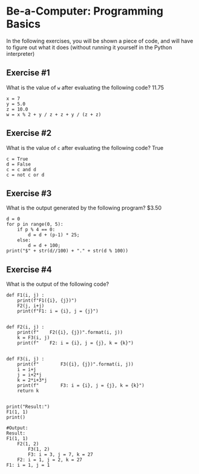 # Be-a-Computer: Programming Basics

In the following exercises, you will be shown a piece of code, and will have to figure out what it does (without running it yourself in the Python interpreter)

## Exercise #1

What is the value of `w` after evaluating the following code?  11.75

    x = 7
    y = 5.0
    z = 10.0
    w = x % 2 + y / z + z + y / (z + z)

## Exercise #2

What is the value of `c` after evaluating the following code?  True

    c = True
    d = False
    c = c and d
    c = not c or d

## Exercise #3

What is the output generated by the following program?  $3.50

    d = 0
    for p in range(0, 5):
        if p % 4 == 0:
            d = d + (p-1) * 25;
        else:
            d = d + 100;
    print("$" + str(d//100) + "." + str(d % 100))

## Exercise #4

What is the output of the following code?

    def F1(i, j) :
        print(f"F1({i}, {j})")
        F2(j, i+j)
        print(f"F1: i = {i}, j = {j}")
        

    def F2(i, j) :
        print(f"    F2({i}, {j})".format(i, j))
        k = F3(i, j)
        print(f"    F2: i = {i}, j = {j}, k = {k}")
        

    def F3(i, j) :
        print(f"        F3({i}, {j})".format(i, j))
        i = i+j
        j = i+2*j
        k = 2*i+3*j
        print(f"        F3: i = {i}, j = {j}, k = {k}")
        return k
        

    print("Result:")
    F1(1, 1)
    print()

    #Output:
    Result: 
    F1(1, 1)
        F2(1, 2)
            F3(1, 2)
            F3: i = 3, j = 7, k = 27
        F2: i = 1, j = 2, k = 27
    F1: i = 1, j = 1
    
